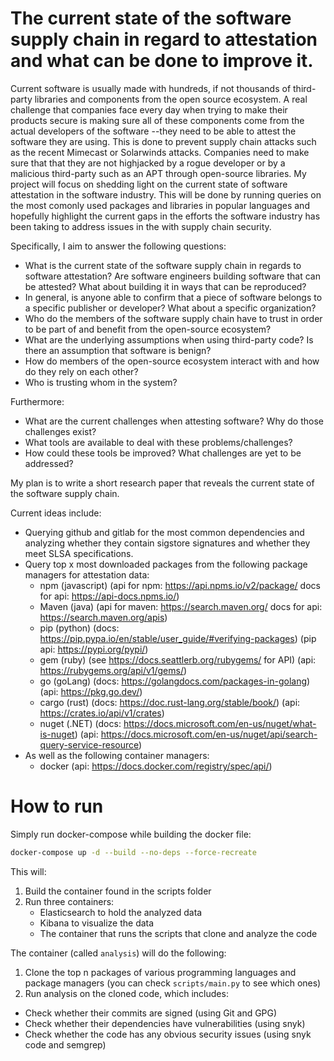 # The current state of the software supply chain in regard to attestation and what can be done to improve it.

Current software is usually made with hundreds, if not thousands of third-party libraries and components from the open source ecosystem. A real challenge that companies face every day when trying to make their products secure is making sure all of these components come from the actual developers of the software --they need to be able to attest the software they are using. This is done to prevent supply chain attacks such as the recent Mimecast or Solarwinds attacks. Companies need to make sure that that they are not highjacked by a rogue developer or by a malicious third-party such as an APT through open-source libraries. My project will focus on shedding light on the current state of software attestation in the software industry. This will be done by running queries on the most comonly used packages and libraries in popular languages and hopefully highlight the current gaps in the efforts the software industry has been taking to address issues in the with supply chain security.

Specifically, I aim to answer the following questions:

- What is the current state of the software supply chain in regards to software attestation? Are software engineers building software that can be attested? What about building it in ways that can be reproduced?
- In general, is anyone able to confirm that a piece of software belongs to a specific publisher or developer? What about a specific organization?
- Who do the members of the software supply chain have to trust in order to be part of and benefit from the open-source ecosystem?
- What are the underlying assumptions when using third-party code? Is there an assumption that software is benign?
- How do members of the open-source ecosystem interact with and how do they rely on each other?
- Who is trusting whom in the system?

Furthermore:

- What are the current challenges when attesting software? Why do those challenges exist?
- What tools are available to deal with these problems/challenges?
- How could these tools be improved? What challenges are yet to be addressed?

My plan is to write a short research paper that reveals the current state of the software supply chain.

Current ideas include:

- Querying github and gitlab for the most common dependencies and analyzing whether they contain sigstore signatures and whether they meet SLSA specifications.
- Query top x most downloaded packages from the following package managers for attestation data:
  - npm (javascript) (api for npm: https://api.npms.io/v2/package/ docs for api: https://api-docs.npms.io/)
  - Maven (java) (api for maven: https://search.maven.org/ docs for api: https://search.maven.org/apis)
  - pip (python) (docs: https://pip.pypa.io/en/stable/user_guide/#verifying-packages) (pip api: https://pypi.org/pypi/)
  - gem (ruby) (see https://docs.seattlerb.org/rubygems/ for API) (api: https://rubygems.org/api/v1/gems/)
  - go (goLang) (docs: https://golangdocs.com/packages-in-golang) (api: https://pkg.go.dev/)
  - cargo (rust) (docs: https://doc.rust-lang.org/stable/book/) (api: https://crates.io/api/v1/crates)
  - nuget (.NET) (docs: https://docs.microsoft.com/en-us/nuget/what-is-nuget) (api: https://docs.microsoft.com/en-us/nuget/api/search-query-service-resource)
- As well as the following container managers:
  - docker (api: https://docs.docker.com/registry/spec/api/)


# How to run

Simply run docker-compose while building the docker file:

```bash
docker-compose up -d --build --no-deps --force-recreate
```

This will:

1. Build the container found in the scripts folder
2. Run three containers:
    - Elasticsearch to hold the analyzed data
    - Kibana to visualize the data
    - The container that runs the scripts that clone and analyze the code

The container (called `analysis`) will do the following:

1. Clone the top n packages of various programming languages and package managers (you can check `scripts/main.py` to see which ones)
1. Run analysis on the cloned code, which includes:
  - Check whether their commits are signed (using Git and GPG)
  - Check whether their dependencies have vulnerabilities (using snyk)
  - Check whether the code has any obvious security issues (using snyk code and semgrep)